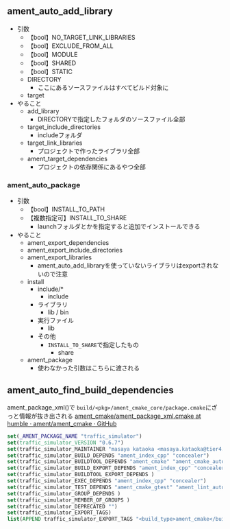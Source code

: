 
## ament_auto_add_library

- 引数
	- 【bool】NO_TARGET_LINK_LIBRARIES
	- 【bool】EXCLUDE_FROM_ALL
	- 【bool】MODULE
	- 【bool】SHARED
	- 【bool】STATIC
	- DIRECTORY
		- ここにあるソースファイルはすべてビルド対象に
	- target
- やること
	- add_library
		- DIRECTORYで指定したフォルダのソースファイル全部
	- target_include_directories
		- includeフォルダ
	- target_link_libraries
		- プロジェクトで作ったライブラリ全部
	- ament_target_dependencies
		- プロジェクトの依存関係にあるやつ全部


### ament_auto_package
- 引数
	- 【bool】INSTALL_TO_PATH
	- 【複数指定可】INSTALL_TO_SHARE
		- launchフォルダとかを指定すると追加でインストールできる
- やること
	- ament_export_dependencies
	- ament_export_include_directories
	- ament_export_libraries
		- ament_auto_add_libraryを使っていないライブラリはexportされないので注意
	- install
		- include/*
			- include
		- ライブラリ
			- lib / bin
		- 実行ファイル
			- lib
		- その他
			- `INSTALL_TO_SHARE`で指定したもの
				- share
	- ament_package
		- 使わなかった引数はこちらに渡される

## ament_auto_find_build_dependencies

ament_package_xml()で `build/<pkg>/ament_cmake_core/package.cmake`にざっと情報が抜き出される
[ament_cmake/ament_package_xml.cmake at humble · ament/ament_cmake · GitHub](https://github.com/ament/ament_cmake/blob/humble/ament_cmake_core/cmake/core/ament_package_xml.cmake)
```package.cmake
set(_AMENT_PACKAGE_NAME "traffic_simulator")
set(traffic_simulator_VERSION "0.6.7")
set(traffic_simulator_MAINTAINER "masaya kataoka <masaya.kataoka@tier4.jp>")
set(traffic_simulator_BUILD_DEPENDS "ament_index_cpp" "concealer")
set(traffic_simulator_BUILDTOOL_DEPENDS "ament_cmake" "ament_cmake_auto")
set(traffic_simulator_BUILD_EXPORT_DEPENDS "ament_index_cpp" "concealer")
set(traffic_simulator_BUILDTOOL_EXPORT_DEPENDS )
set(traffic_simulator_EXEC_DEPENDS "ament_index_cpp" "concealer")
set(traffic_simulator_TEST_DEPENDS "ament_cmake_gtest" "ament_lint_auto" "ament_cmake_clang_format" "ament_cmake_copyright" "ament_cmake_lint_cmake" "ament_cmake_pep257" "ament_cmake_xmllint")
set(traffic_simulator_GROUP_DEPENDS )
set(traffic_simulator_MEMBER_OF_GROUPS )
set(traffic_simulator_DEPRECATED "")
set(traffic_simulator_EXPORT_TAGS)
list(APPEND traffic_simulator_EXPORT_TAGS "<build_type>ament_cmake</build_type>")
```

